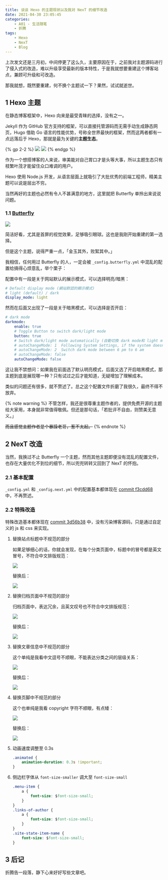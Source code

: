 ```yaml
---
title: 谈谈 Hexo 的主题现状以及我对 NexT 的细节改造
date: 2021-04-30 23:05:45
categories:
    - A01 - 生活随笔
    - 折腾
tags:
    - Hexo
    - NexT
    - Blog
---
```


上次发文还是三月初，中间停更了这么久，主要原因在于，之前我对主题源码进行了侵入式的改造，难以升级享受最新的版本特性，于是我就想要重建这个博客站点，兼顾可升级和可改造。

那我就想，既然要重建，何不换个主题试一下？果然，试试就逝世。

<!-- more -->

## 1 Hexo 主题

在静态博客框架中，Hexo 向来是最受青睐的选择，没有之一。

Jekyll 作为 GitHub 官方支持的框架，可以直接托管源码而无需手动生成静态网页，Hugo 借助 Go 语言的性能优势，号称全世界最快的框架，然而这两者都有一点远落后于 Hexo，那就是最为关键的**主题生态**。

{% gp 2-2 %}
![](https://cdn.jsdelivr.net/gh/ProgCZ/image-cloud-a@master/2021/04/01.png)
![](https://cdn.jsdelivr.net/gh/ProgCZ/image-cloud-a@master/2021/04/02.png)
{% endgp %}

作为一个想搭博客的人来说，审美能对自己胃口才是头等大事，所以主题生态只有枝繁叶茂才能留住众口难调的用户。

Hexo 使用 Node.js 开发，从语言层面上就吸引了大批优秀的前端工程师，精美主题可以说是层出不穷。

当然再好的主题也必然有令人不甚满意的地方，这里就把 Butterfly 单拎出来说说问题。

### 1.1 [Butterfly](https://github.com/jerryc127/hexo-theme-butterfly)

![](https://cdn.jsdelivr.net/gh/ProgCZ/image-cloud-a@master/2021/04/03.png)

简洁好看，尤其是首屏的视觉效果，足够吸引眼球。这也是我刚开始重建的第一选择。

但是这个主题，说得严重一点，「金玉其外，败絮其中。」

我相信，任何用过 Butterfly 的人，一定会被 `_config.butterfly.yml` 中混乱的配置给搞得心烦意乱，举个栗子：

配置中有一段是关于网站默认的展示模式，可以选择明亮/暗黑：

```yaml code https://github.com/jerryc127/hexo-theme-butterfly/blob/dev/_config.yml _config.yml
# Default display mode (網站默認的顯示模式)
# light (default) / dark
display_mode: light
```

然而在后面又出现了一段是关于暗黑模式，可以选择是否开启：

```yaml code https://github.com/jerryc127/hexo-theme-butterfly/blob/dev/_config.yml _config.yml
# dark mode
darkmode:
    enable: true
    # Toggle Button to switch dark/light mode
    button: true
    # Switch dark/light mode automatically (自動切換 dark mode和 light mode)
    # autoChangeMode: 1  Following System Settings, if the system doesn't support dark mode, it will switch dark mode between 6 pm to 6 am
    # autoChangeMode: 2  Switch dark mode between 6 pm to 6 am
    # autoChangeMode: false
    autoChangeMode: false
```

这让我不禁想问：如果我在前面选了默认明亮模式，后面又选了开启暗黑模式，那主题到底是展现哪一种？只有试过之后才能知道，无疑增加了理解成本。

类似的问题还有很多，就不赘述了。总之这个配置文件折磨了我很久，最终不得不放弃。

{% note warning %}
不管怎样，我还是很尊重主题作者的，提供免费开源的主题给大家用，本身就非常值得敬佩。但还是那句话，「若批评不自由，则赞美无意义。」

~~而且感觉主题作者是个暴躁老哥，惹不太起。~~
{% endnote %}

## 2 NexT 改造

当然，我换过不止 Butterfly 一个主题，然而其他主题即便没有混乱的配置文件，也存在大量优化不到位的细节，所以兜兜转转又回到了 NexT 的怀抱。

### 2.1 基本配置

`_config.yml` 和 `_config.next.yml` 中的配置基本都体现在 [commit f3cdd68](https://github.com/ProgCZ/progcz.github.io/commit/f3cdd681835389803f187024e06124960f48d251) 中，不再赘述。

### 2.2 特殊改造

特殊改造基本都体现在 [commit 3d56b38](https://github.com/ProgCZ/progcz.github.io/commit/3d56b383f78c1b260edb668ff7ed8e0d6f5232fd) 中，没有污染博客源码，只是通过自定义的 js 和 css 来实现。

1. 替换站点标题中不规范的部分

    如果足够细心的话，你就会发现，在每个分类页面中，标题中的冒号都是英文冒号，不符合中文排版规范：

    ![](https://cdn.jsdelivr.net/gh/ProgCZ/image-cloud-a@master/2021/04/04.png)

    替换后：

    ![](https://cdn.jsdelivr.net/gh/ProgCZ/image-cloud-a@master/2021/04/05.png)

2. 替换归档页面中不规范的部分

    归档页面中，表达冗余，且英文叹号也不符合中文排版规范：

    ![](https://cdn.jsdelivr.net/gh/ProgCZ/image-cloud-a@master/2021/04/06.png)

    替换后：

    ![](https://cdn.jsdelivr.net/gh/ProgCZ/image-cloud-a@master/2021/04/07.png)

3. 替换文章信息中不规范的部分

    这个单纯是我看中文逗号不顺眼，不能表达分类之间的层级关系：

    ![](https://cdn.jsdelivr.net/gh/ProgCZ/image-cloud-a@master/2021/04/08.png)

    替换后：

    ![](https://cdn.jsdelivr.net/gh/ProgCZ/image-cloud-a@master/2021/04/09.png)

4. 替换页脚中不规范的部分

    这个也单纯是我看 copyright 字符不顺眼，有点矮：

    ![](https://cdn.jsdelivr.net/gh/ProgCZ/image-cloud-a@master/2021/04/10.png)

    替换后：

    ![](https://cdn.jsdelivr.net/gh/ProgCZ/image-cloud-a@master/2021/04/11.png)

5. 动画速度调整至 0.3s

    ```css
    .animated {
        animation-duration: 0.3s !important;
    }
    ```

6. 侧边栏字体从 `font-size-smaller` 调大至 `font-size-small`

    ```css
    .menu-item {
        a {
            font-size: $font-size-small;
        }
    }
    .links-of-author {
        a {
            font-size: $font-size-small;
        }
    }
    .site-state-item-name {
        font-size: $font-size-small;
    }
    ```

## 3 后记

折腾告一段落，静下心来好好写些文章吧。
